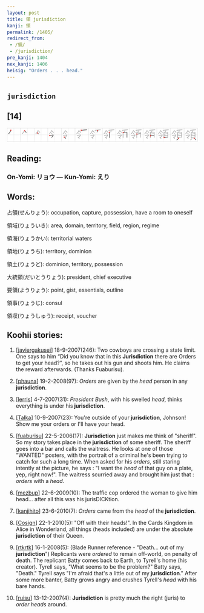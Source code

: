 ```yaml
---
layout: post
title: 領 jurisdiction
kanji: 領
permalink: /1405/
redirect_from:
 - /領/
 - /jurisdiction/
pre_kanji: 1404
nex_kanji: 1406
heisig: "Orders . . . head."
---
```


## `jurisdiction`

## [14]

<div class="stroke"><img src="../images/E9A098.png" /></div>

## Reading:

### On-Yomi: リョウ &mdash; Kun-Yomi: えり

## Words:

占領(せんりょう): occupation, capture, possession, have a room to oneself

領域(りょういき): area, domain, territory, field, region, regime

領海(りょうかい): territorial waters

領地(りょうち): territory, dominion

領土(りょうど): dominion, territory, possession

大統領(だいとうりょう): president, chief executive

要領(ようりょう): point, gist, essentials, outline

領事(りょうじ): consul

領収(りょうしゅう): receipt, voucher

## Koohii stories:

1) [<a href="http://kanji.koohii.com/profile/javiergakusei">javiergakusei</a>] 18-9-2007(246): Two cowboys are crossing a state limit. One says to him “Did you know that in this<strong> Jurisdiction</strong> there are Orders to get your head?”, so he takes out his gun and shoots him. He claims the reward afterwards. (Thanks Fuaburisu). 

2) [<a href="http://kanji.koohii.com/profile/phauna">phauna</a>] 19-2-2008(97): <em>Orders</em> are given by the <em>head</em> person in any<strong> jurisdiction</strong>. 

3) [<a href="http://kanji.koohii.com/profile/lerris">lerris</a>] 4-7-2007(31): <em>President Bush</em>, with his swelled <em>head</em>, thinks everything is under his<strong> jurisdiction</strong>. 

4) [<a href="http://kanji.koohii.com/profile/Talka">Talka</a>] 10-9-2007(23): You&#039;re outside of your<strong> jurisdiction</strong>, Johnson! Show me your orders or I&#039;ll have your head. 

5) [<a href="http://kanji.koohii.com/profile/fuaburisu">fuaburisu</a>] 22-5-2006(17): <strong>Jurisdiction</strong> just makes me think of &quot;sheriff&quot;. So my story takes place in the<strong> jurisdiction</strong> of some sheriff. The sheriff goes into a bar and calls the waitress. He looks at one of those &quot;WANTED&quot; posters, with the portrait of a criminal he&#039;s been trying to catch for such a long time. When asked for his <em>orders</em>, still staring intently at the picture, he says : &quot;I want the <em>head</em> of that guy on a plate, yep, right now!&quot;. The waitress scurried away and brought him just that : <em>orders</em> with a <em>head</em>. 

6) [<a href="http://kanji.koohii.com/profile/mezbup">mezbup</a>] 22-6-2009(10): The traffic cop ordered the woman to give him head... after all this was his jurisDICKtion. 

7) [<a href="http://kanji.koohii.com/profile/kanjihito">kanjihito</a>] 23-6-2010(7): <em>Orders</em> came from the <em>head</em> of the<strong> jurisdiction</strong>. 

8) [<a href="http://kanji.koohii.com/profile/Cosign">Cosign</a>] 22-1-2010(5): &quot;Off with their heads!&quot;. In the Cards Kingdom in Alice in Wonderland, all things (heads included) are under the absolute<strong> jurisdiction</strong> of their Queen. 

9) [<a href="http://kanji.koohii.com/profile/rtkrtk">rtkrtk</a>] 16-1-2008(5): (Blade Runner reference - &quot;Death... out of my<strong> jurisdiction</strong>&quot;) Replicants were <em>ordered</em> to remain off-world, on penalty of death. The replicant Batty comes back to Earth, to Tyrell&#039;s home (his creator). Tyrell says, &quot;What seems to be the problem?&quot; Batty says, &quot;Death.&quot; Tyrell says &quot;I&#039;m afraid that&#039;s a little out of my<strong> jurisdiction</strong>.&quot; After some more banter, Batty grows angry and crushes Tyrell&#039;s <em>head</em> with his bare hands. 

10) [<a href="http://kanji.koohii.com/profile/ruisu">ruisu</a>] 13-12-2007(4): <strong>Jurisdiction</strong> is pretty much the right (juris) to <em>order heads</em> around. 
